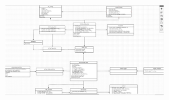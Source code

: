 <img src="../../source/image-20210303100855020.png" alt="image-20210303100855020" style="zoom:200%;" />

